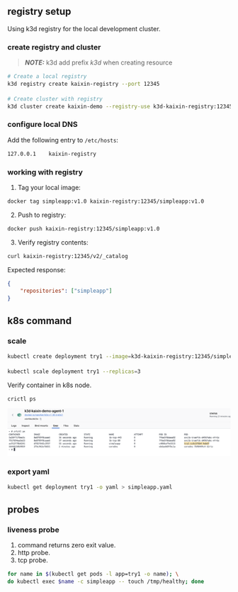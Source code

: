 ## registry setup

Using k3d registry for the local development cluster.

### create registry and cluster

> **_NOTE:_**  k3d add prefix *k3d* when creating resource

```bash
# Create a local registry
k3d registry create kaixin-registry --port 12345

# Create cluster with registry
k3d cluster create kaixin-demo --registry-use k3d-kaixin-registry:12345  --agents 2
```

### configure local DNS

Add the following entry to `/etc/hosts`:

```bash
127.0.0.1    kaixin-registry
```

### working with registry

1. Tag your local image:
```bash
docker tag simpleapp:v1.0 kaixin-registry:12345/simpleapp:v1.0
```

2. Push to registry:
```bash
docker push kaixin-registry:12345/simpleapp:v1.0
```

3. Verify registry contents:
```bash
curl kaixin-registry:12345/v2/_catalog
```

Expected response:
```json
{
    "repositories": ["simpleapp"]
}
```

## k8s command

### scale

```bash
kubectl create deployment try1 --image=k3d-kaixin-registry:12345/simpleapp:v1.0

kubectl scale deployment try1 --replicas=3
```

Verify container in k8s node.

```bash
crictl ps
```

![container process](../images/crictl.png)

### export yaml

```bash
kubectl get deployment try1 -o yaml > simpleapp.yaml
```

## probes

### liveness probe

1. command returns zero exit value.
2. http probe.
3. tcp probe.


```bash
for name in $(kubectl get pods -l app=try1 -o name); \
do kubectl exec $name -c simpleapp -- touch /tmp/healthy; done
```